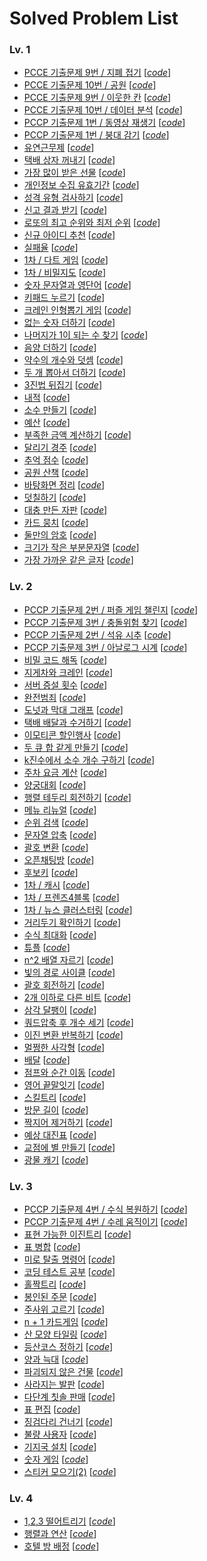 # Solved Problem List  

### Lv. 1
- [PCCE 기출문제 9번 / 지폐 접기](https://school.programmers.co.kr/learn/courses/30/lessons/340199) [*[code](Codes/340199.py)*]
- [PCCE 기출문제 10번 / 공원](https://school.programmers.co.kr/learn/courses/30/lessons/340198) [*[code](Codes/340198.py)*]
- [PCCE 기출문제 9번 / 이웃한 칸](https://school.programmers.co.kr/learn/courses/30/lessons/250125) [*[code](Codes/250125.py)*]
- [PCCE 기출문제 10번 / 데이터 분석](https://school.programmers.co.kr/learn/courses/30/lessons/250121) [*[code](Codes/250121.py)*]
- [PCCP 기출문제 1번 / 동영상 재생기](https://school.programmers.co.kr/learn/courses/30/lessons/340213) [*[code](Codes/340213.py)*]
- [PCCP 기출문제 1번 / 붕대 감기](https://school.programmers.co.kr/learn/courses/30/lessons/250137) [*[code](Codes/250137.py)*]
- [유연근무제](https://school.programmers.co.kr/learn/courses/30/lessons/388351) [*[code](Codes/388351.py)*]
- [택배 상자 꺼내기](https://school.programmers.co.kr/learn/courses/30/lessons/389478) [*[code](Codes/389478.py)*]
- [가장 많이 받은 선물](https://school.programmers.co.kr/learn/courses/30/lessons/258712) [*[code](Codes/258712.py)*]
- [개인정보 수집 유효기간](https://school.programmers.co.kr/learn/courses/30/lessons/150370) [*[code](Codes/150370.py)*]
- [성격 유형 검사하기](https://school.programmers.co.kr/learn/courses/30/lessons/118666) [*[code](Codes/118666.py)*]
- [신고 결과 받기](https://school.programmers.co.kr/learn/courses/30/lessons/92334) [*[code](Codes/92334.py)*]
- [로또의 최고 순위와 최저 순위](https://school.programmers.co.kr/learn/courses/30/lessons/77484) [*[code](Codes/77484.py)*]
- [신규 아이디 추천](https://school.programmers.co.kr/learn/courses/30/lessons/72410) [*[code](Codes/72410.py)*]
- [실패율](https://school.programmers.co.kr/learn/courses/30/lessons/42889) [*[code](Codes/42889.py)*]
- [1차 / 다트 게임](https://school.programmers.co.kr/learn/courses/30/lessons/17682) [*[code](Codes/17682.py)*]
- [1차 / 비밀지도](https://school.programmers.co.kr/learn/courses/30/lessons/17681) [*[code](Codes/17681.py)*]
- [숫자 문자열과 영단어](https://school.programmers.co.kr/learn/courses/30/lessons/81301) [*[code](Codes/81301.py)*]
- [키패드 누르기](https://school.programmers.co.kr/learn/courses/30/lessons/67256) [*[code](Codes/67256.py)*]
- [크레인 인형뽑기 게임](https://school.programmers.co.kr/learn/courses/30/lessons/64061) [*[code](Codes/64061.py)*]
- [없는 숫자 더하기](https://school.programmers.co.kr/learn/courses/30/lessons/86051) [*[code](Codes/86051.py)*]
- [나머지가 1이 되는 수 찾기](https://school.programmers.co.kr/learn/courses/30/lessons/87389) [*[code](Codes/87389.py)*]
- [음양 더하기](https://school.programmers.co.kr/learn/courses/30/lessons/76501) [*[code](Codes/76501.py)*]
- [약수의 개수와 덧셈](https://school.programmers.co.kr/learn/courses/30/lessons/77884) [*[code](Codes/77884.py)*]
- [두 개 뽑아서 더하기](https://school.programmers.co.kr/learn/courses/30/lessons/68644) [*[code](Codes/68644.py)*]
- [3진법 뒤집기](https://school.programmers.co.kr/learn/courses/30/lessons/68935) [*[code](Codes/68935.py)*]
- [내적](https://school.programmers.co.kr/learn/courses/30/lessons/70128) [*[code](Codes/70128.py)*]
- [소수 만들기](https://school.programmers.co.kr/learn/courses/30/lessons/12977) [*[code](Codes/12977.py)*]
- [예산](https://school.programmers.co.kr/learn/courses/30/lessons/12982) [*[code](Codes/12982.py)*]
- [부족한 금액 계산하기](https://school.programmers.co.kr/learn/courses/30/lessons/82612) [*[code](Codes/82612.py)*]
- [달리기 경주](https://school.programmers.co.kr/learn/courses/30/lessons/178871) [*[code](Codes/178871.py)*]
- [추억 점수](https://school.programmers.co.kr/learn/courses/30/lessons/176963) [*[code](Codes/176963.py)*]
- [공원 산책](https://school.programmers.co.kr/learn/courses/30/lessons/172928) [*[code](Codes/172928.py)*]
- [바탕화면 정리](https://school.programmers.co.kr/learn/courses/30/lessons/161990) [*[code](Codes/161990.py)*]
- [덧칠하기](https://school.programmers.co.kr/learn/courses/30/lessons/161989) [*[code](Codes/161989.py)*]
- [대충 만든 자판](https://school.programmers.co.kr/learn/courses/30/lessons/160586) [*[code](Codes/160586.py)*]
- [카드 뭉치](https://school.programmers.co.kr/learn/courses/30/lessons/159994) [*[code](Codes/159994.py)*]
- [둘만의 암호](https://school.programmers.co.kr/learn/courses/30/lessons/155652) [*[code](Codes/155652.py)*]
- [크기가 작은 부분문자열](https://school.programmers.co.kr/learn/courses/30/lessons/147355) [*[code](Codes/147355.py)*]
- [가장 가까운 같은 글자](https://school.programmers.co.kr/learn/courses/30/lessons/142086) [*[code](Codes/142086.py)*]

### Lv. 2
- [PCCP 기출문제 2번 / 퍼즐 게임 챌린지](https://school.programmers.co.kr/learn/courses/30/lessons/340212) [*[code](Codes/340212.py)*]
- [PCCP 기출문제 3번 / 충돌위험 찾기](https://school.programmers.co.kr/learn/courses/30/lessons/340211) [*[code](Codes/340211.py)*]
- [PCCP 기출문제 2번 / 석유 시추](https://school.programmers.co.kr/learn/courses/30/lessons/250136) [*[code](Codes/250136.py)*]
- [PCCP 기출문제 3번 / 아날로그 시계](https://school.programmers.co.kr/learn/courses/30/lessons/250135) [*[code](Codes/250135.py)*]
- [비밀 코드 해독](https://school.programmers.co.kr/learn/courses/30/lessons/388352) [*[code](Codes/388352.py)*]
- [지게차와 크레인](https://school.programmers.co.kr/learn/courses/30/lessons/388353) [*[code](Codes/388353.py)*]
- [서버 증설 횟수](https://school.programmers.co.kr/learn/courses/30/lessons/389479) [*[code](Codes/389479.py)*]
- [완전범죄](https://school.programmers.co.kr/learn/courses/30/lessons/389480) [*[code](Codes/389480.py)*]
- [도넛과 막대 그래프](https://school.programmers.co.kr/learn/courses/30/lessons/258711) [*[code](Codes/258711.py)*]
- [택배 배달과 수거하기](https://school.programmers.co.kr/learn/courses/30/lessons/150369) [*[code](Codes/150369.py)*]
- [이모티콘 할인행사](https://school.programmers.co.kr/learn/courses/30/lessons/150368) [*[code](Codes/150368.py)*]
- [두 큐 합 같게 만들기](https://school.programmers.co.kr/learn/courses/30/lessons/118667) [*[code](Codes/118667.py)*]
- [k진수에서 소수 개수 구하기](https://school.programmers.co.kr/learn/courses/30/lessons/92335) [*[code](Codes/92335.py)*]
- [주차 요금 계산](https://school.programmers.co.kr/learn/courses/30/lessons/92341) [*[code](Codes/92341.py)*]
- [양궁대회](https://school.programmers.co.kr/learn/courses/30/lessons/92342) [*[code](Codes/92342.py)*]
- [행렬 테두리 회전하기](https://school.programmers.co.kr/learn/courses/30/lessons/77485) [*[code](Codes/77485.py)*]
- [메뉴 리뉴얼](https://school.programmers.co.kr/learn/courses/30/lessons/72411) [*[code](Codes/72411.py)*]
- [순위 검색](https://school.programmers.co.kr/learn/courses/30/lessons/72412) [*[code](Codes/72412.py)*]
- [문자열 압축](https://school.programmers.co.kr/learn/courses/30/lessons/60057) [*[code](Codes/60057.py)*]
- [괄호 변환](https://school.programmers.co.kr/learn/courses/30/lessons/60058) [*[code](Codes/60058.py)*]
- [오픈채팅방](https://school.programmers.co.kr/learn/courses/30/lessons/42888) [*[code](Codes/42888.py)*]
- [후보키](https://school.programmers.co.kr/learn/courses/30/lessons/42890) [*[code](Codes/42890.py)*]
- [1차 / 캐시](https://school.programmers.co.kr/learn/courses/30/lessons/17680) [*[code](Codes/17680.py)*]
- [1차 / 프렌즈4블록](https://school.programmers.co.kr/learn/courses/30/lessons/17679) [*[code](Codes/17679.py)*]
- [1차 / 뉴스 클러스터링](https://school.programmers.co.kr/learn/courses/30/lessons/17677) [*[code](Codes/17677.py)*]
- [거리두기 확인하기](https://school.programmers.co.kr/learn/courses/30/lessons/81302) [*[code](Codes/81302.py)*]
- [수식 최대화](https://school.programmers.co.kr/learn/courses/30/lessons/67257) [*[code](Codes/67257.py)*]
- [튜플](https://school.programmers.co.kr/learn/courses/30/lessons/64065) [*[code](Codes/64065.py)*]
- [n^2 배열 자르기](https://school.programmers.co.kr/learn/courses/30/lessons/87390) [*[code](Codes/87390.py)*]
- [빛의 경로 사이클](https://school.programmers.co.kr/learn/courses/30/lessons/86052) [*[code](Codes/86052.py)*]
- [괄호 회전하기](https://school.programmers.co.kr/learn/courses/30/lessons/76502) [*[code](Codes/76502.py)*]
- [2개 이하로 다른 비트](https://school.programmers.co.kr/learn/courses/30/lessons/77885) [*[code](Codes/77885.py)*]
- [삼각 달팽이](https://school.programmers.co.kr/learn/courses/30/lessons/68645) [*[code](Codes/68645.py)*]
- [쿼드압축 후 개수 세기](https://school.programmers.co.kr/learn/courses/30/lessons/68936) [*[code](Codes/68936.py)*]
- [이진 변환 반복하기](https://school.programmers.co.kr/learn/courses/30/lessons/70129) [*[code](Codes/70129.py)*]
- [멀쩡한 사각형](https://school.programmers.co.kr/learn/courses/30/lessons/62048) [*[code](Codes/62048.py)*]
- [배달](https://school.programmers.co.kr/learn/courses/30/lessons/12978) [*[code](Codes/12978.py)*]
- [점프와 순간 이동](https://school.programmers.co.kr/learn/courses/30/lessons/12980) [*[code](Codes/12980.py)*]
- [영어 끝말잇기](https://school.programmers.co.kr/learn/courses/30/lessons/12981) [*[code](Codes/12981.py)*]
- [스킬트리](https://school.programmers.co.kr/learn/courses/30/lessons/49993) [*[code](Codes/49993.py)*]
- [방문 길이](https://school.programmers.co.kr/learn/courses/30/lessons/49994) [*[code](Codes/49994.py)*]
- [짝지어 제거하기](https://school.programmers.co.kr/learn/courses/30/lessons/12973) [*[code](Codes/12973.py)*]
- [예상 대진표](https://school.programmers.co.kr/learn/courses/30/lessons/12985) [*[code](Codes/12985.py)*]
- [교점에 별 만들기](https://school.programmers.co.kr/learn/courses/30/lessons/87377) [*[code](Codes/87377.py)*]
- [광물 캐기](https://school.programmers.co.kr/learn/courses/30/lessons/172927) [*[code](Codes/172927.py)*]

### Lv. 3
- [PCCP 기출문제 4번 / 수식 복원하기](https://school.programmers.co.kr/learn/courses/30/lessons/340210) [*[code](Codes/340210.py)*]
- [PCCP 기출문제 4번 / 수레 움직이기](https://school.programmers.co.kr/learn/courses/30/lessons/250134) [*[code](Codes/250134.py)*]
- [표현 가능한 이진트리](https://school.programmers.co.kr/learn/courses/30/lessons/150367) [*[code](Codes/150367.py)*]
- [표 병합](https://school.programmers.co.kr/learn/courses/30/lessons/150366) [*[code](Codes/150366.py)*]
- [미로 탈출 명령어](https://school.programmers.co.kr/learn/courses/30/lessons/150365) [*[code](Codes/150365.py)*]
- [코딩 테스트 공부](https://school.programmers.co.kr/learn/courses/30/lessons/118668) [*[code](Codes/118668.py)*]
- [홀짝트리](https://school.programmers.co.kr/learn/courses/30/lessons/388354) [*[code](Codes/388354.py)*]
- [봉인된 주문](https://school.programmers.co.kr/learn/courses/30/lessons/389481) [*[code](Codes/389481.py)*]
- [주사위 고르기](https://school.programmers.co.kr/learn/courses/30/lessons/258709) [*[code](Codes/258709.py)*]
- [n + 1 카드게임](https://school.programmers.co.kr/learn/courses/30/lessons/258707) [*[code](Codes/258707.py)*]
- [산 모양 타일링](https://school.programmers.co.kr/learn/courses/30/lessons/258705) [*[code](Codes/258705.py)*]
- [등산코스 정하기](https://school.programmers.co.kr/learn/courses/30/lessons/118669) [*[code](Codes/118669.py)*]
- [양과 늑대](https://school.programmers.co.kr/learn/courses/30/lessons/92343) [*[code](Codes/92343.py)*]
- [파괴되지 않은 건물](https://school.programmers.co.kr/learn/courses/30/lessons/92344) [*[code](Codes/92344.py)*]
- [사라지는 발판](https://school.programmers.co.kr/learn/courses/30/lessons/92345) [*[code](Codes/92345.py)*]
- [다단계 칫솔 판매](https://school.programmers.co.kr/learn/courses/30/lessons/77486) [*[code](Codes/77486.py)*]
- [표 편집](https://school.programmers.co.kr/learn/courses/30/lessons/81303) [*[code](Codes/81303.py)*]
- [징검다리 건너기](https://school.programmers.co.kr/learn/courses/30/lessons/64062) [*[code](Codes/64062.py)*]
- [불량 사용자](https://school.programmers.co.kr/learn/courses/30/lessons/64064) [*[code](Codes/64064.py)*]
- [기지국 설치](https://school.programmers.co.kr/learn/courses/30/lessons/12979) [*[code](Codes/12979.py)*]
- [숫자 게임](https://school.programmers.co.kr/learn/courses/30/lessons/12987) [*[code](Codes/12987.py)*]
- [스티커 모으기(2)](https://school.programmers.co.kr/learn/courses/30/lessons/12971) [*[code](Codes/12971.py)*]

### Lv. 4
- [1,2,3 떨어트리기](https://school.programmers.co.kr/learn/courses/30/lessons/150364) [*[code](Codes/150364.py)*]
- [행렬과 연산](https://school.programmers.co.kr/learn/courses/30/lessons/118670) [*[code](Codes/118670.py)*]
- [호텔 방 배정](https://school.programmers.co.kr/learn/courses/30/lessons/64063) [*[code](Codes/64063.py)*]